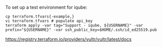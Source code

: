 To set up a test environment for iqube:

    cp terraform.tfvars{-example,}
    vi terraform.tfvars # populate api_key
    terraform apply -var tag="Support - iqube, ${USERNAME}" -var prefix="${USERNAME}" -var ssh_public_key=$HOME/.ssh/id_ed25519.pub

https://registry.terraform.io/providers/vultr/vultr/latest/docs
